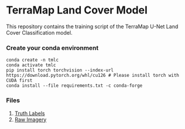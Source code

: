 # TerraMap Land Cover Model

This repository contains the training script of the TerraMap U-Net Land Cover Classification model.

### Create your conda environment

```shell
conda create -n tmlc
conda activate tmlc
pip install torch torchvision --index-url https://download.pytorch.org/whl/cu126 # Please install torch with CUDA first
conda install --file requirements.txt -c conda-forge
```

### Files

1. [Truth Labels](https://drive.google.com/drive/folders/1bQEWO6k64sb9HzSqChxYBSdGdfs10M7m?usp=drive_link)
2. [Raw Imagery](https://drive.google.com/drive/folders/1pF6Jvt8Jh0RtbVSauz5szt5dMOT4kjU_?usp=sharing)
